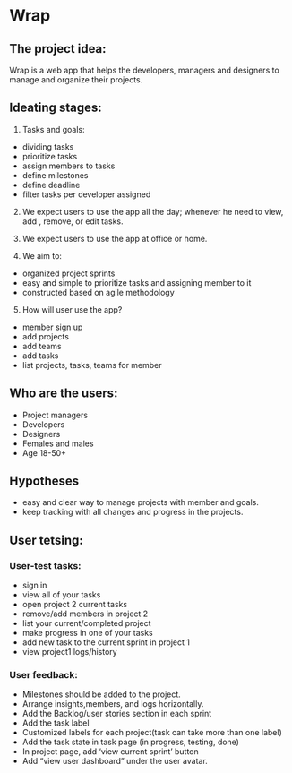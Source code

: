 # Wrap 
## The project idea: 
Wrap is a web app that helps the developers, managers and designers to manage and organize their projects.


## Ideating stages:

1. Tasks and goals:
- dividing tasks
- prioritize tasks
- assign members to tasks
- define milestones
- define deadline
- filter tasks per developer assigned

2. We expect users to use the app all the day; whenever he need to view, add , remove, or edit tasks.

3. We expect users to use the app at office or home.

4. We aim to:
- organized project sprints
- easy and simple to prioritize tasks and assigning member to it
- constructed based on agile methodology

5. How will user use the app?
- member sign up
- add projects
- add teams
- add tasks
- list projects, tasks, teams for member


## Who are the users:
- Project managers
- Developers
- Designers
- Females and males
- Age 18-50+


## Hypotheses
- easy and clear way to manage projects with member and goals.
- keep tracking with all changes and progress in the projects.

## User tetsing:

### User-test tasks:
- sign in
- view all of your tasks
- open project 2 current tasks
- remove/add members in project 2
- list your current/completed project
- make progress in one of your tasks
- add new task to the current sprint in project 1
- view project1 logs/history


### User feedback: 
- Milestones should be added to the project.
- Arrange insights,members, and logs horizontally.
- Add the Backlog/user stories section in each sprint
- Add the task label
- Customized labels for each project(task can take more than one label)
- Add the task state in task page (in progress, testing, done)
- In project page, add ‘view current sprint’ button 
- Add “view user dashboard” under the user avatar. 

